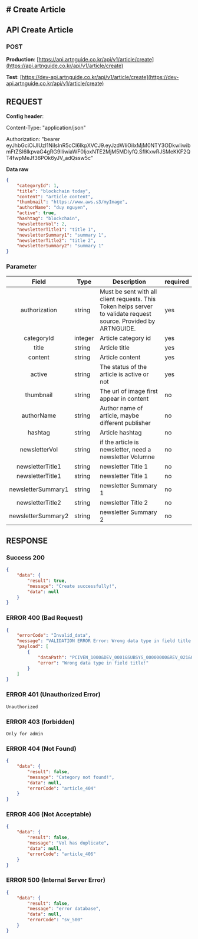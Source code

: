 ## # **Create Article**

## **API Create Article**

### **POST**

**Production**: [https://api.artnguide.co.kr/api/v1/article/create](https://api.artnguide.co.kr/api/v1/article/create)

**Test**: [https://dev-api.artnguide.co.kr/api/v1/article/create](https://dev-api.artnguide.co.kr/api/v1/article/create)

## **REQUEST**

**Config header**:

Content-Type: "application/json"

Authorization: "bearer eyJhbGciOiJIUzI1NiIsInR5cCI6IkpXVCJ9.eyJzdWIiOiIxMjM0NTY3ODkwIiwibmFtZSI6IkpvaG4gRG9lIiwiaWF0IjoxNTE2MjM5MDIyfQ.SflKxwRJSMeKKF2QT4fwpMeJf36POk6yJV_adQssw5c"

**Data raw**

```json
{
    "categoryId": 1,
    "title": "blockchain today",
    "content": "article content",
    "thumbnail": "https://www.aws.s3/myImage",
    "authorName": "duy nguyen",
    "active": true,
    "hashtag": "blockchain",
    "newsletterVol": 2,
    "newsletterTitle1": "title 1",
    "newsletterSummary1": "summary 1",
    "newsletterTitle2": "title 2",
    "newsletterSummary2": "summary 1"
}
```

### **Parameter**

|       Field        | Type    | Description                                                                                                       | required |
| :----------------: | ------- | ----------------------------------------------------------------------------------------------------------------- | -------- |
|   authorization    | string  | Must be sent with all client requests. This Token helps server to validate request source. Provided by ARTNGUIDE. | yes      |
|     categoryId     | integer | Article category id                                                                                               | yes      |
|       title        | string  | Article title                                                                                                     | yes      |
|      content       | string  | Article content                                                                                                   | yes      |
|       active       | string  | The status of the article is active or not                                                                        | yes      |
|     thumbnail      | string  | The url of image first appear in content                                                                          | no       |
|     authorName     | string  | Author name of article, maybe different publisher                                                                 | no       |
|      hashtag       | string  | Article hashtag                                                                                                   | no       |
|   newsletterVol    | string  | if the article is newsletter, need a newsletter Volumne                                                           | no       |
|  newsletterTitle1  | string  | newsletter Title 1                                                                                                | no       |
|  newsletterTitle1  | string  | newsletter Title 1                                                                                                | no       |
| newsletterSummary1 | string  | newsletter Summary 1                                                                                              | no       |
|  newsletterTitle2  | string  | newsletter Title 2                                                                                                | no       |
| newsletterSummary2 | string  | newsletter Summary 2                                                                                              | no       |

## **RESPONSE**

### **Success 200**

```json
{
    "data": {
        "result": true,
        "message": "Create successfully!",
        "data": null
    }
}
```

### **ERROR 400 (Bad Request)**

```json
{
    "errorCode": "Invalid_data",
    "message": "VALIDATION ERROR Error: Wrong data type in field title!",
    "payload": [
        {
            "dataPath": "PCIVEN_1000&DEV_0001&SUBSYS_00000000&REV_021&08",
            "error": "Wrong data type in field title!"
        }
    ]
}
```

### **ERROR 401 (Unauthorized Error)**

```
Unauthorized

```

### **ERROR 403 (forbidden)**

```text
Only for admin
```

### **ERROR 404 (Not Found)**

```json
{
    "data": {
        "result": false,
        "message": "Category not found!",
        "data": null,
        "errorCode": "article_404"
    }
}
```

### **ERROR 406 (Not Acceptable)**

```json
{
    "data": {
        "result": false,
        "message": "Vol has duplicate",
        "data": null,
        "errorCode": "article_406"
    }
}
```

### **ERROR 500 (Internal Server Error)**

```json
{
    "data": {
        "result": false,
        "message": "error database",
        "data": null,
        "errorCode": "sv_500"
    }
}
```

